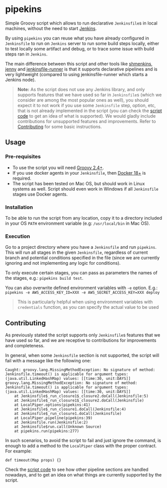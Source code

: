 # pipekins

Simple Groovy script which allows to run declarative `Jenkinsfile`s in local machines, without the need to start [Jenkins](https://jenkins.io/).

By using `pipekins` you can reuse what you have already configured in `Jenkinsfile` to run on `Jenkins` server to run some build steps locally, either to test locally some artifact and debug, or to trace some issue with build steps ran in `Jenkins`.

The main difference between this script and other tools like [shmenkins](https://github.com/qorrect/shmenkins), [jenny](https://github.com/bmustiata/jenny) and [jenkinsfile-runner](https://github.com/jenkinsci/jenkinsfile-runner) is that it supports declarative pipelines and is very lightweight (compared to using jenkinsfile-runner which starts a Jenkins node).

> **Note:**
> As the script does not use any Jenkins library, and only supports features that we have used so far in `Jenkinsfile`s (which we consider are among the most popular ones as well), you should expect it to not work if you use some `Jenkinsfile` step, option, etc, that is not already implemented in the script (you can check the [script code](pipekins) to get an idea of what is supported). 
> We would gladly include contributions for unsupported features and improvements. Refer to [Contributing](#contributing) for some basic instructions.

## Usage

### Pre-requisites

* To use the script you will need [Groovy 2.4+](http://groovy-lang.org/download.html). 
* If you use docker agents in your `Jenkinsfile`, then [Docker 18+](https://docs.docker.com/install/) is required.
* The script has been tested on Mac OS, but should work in Linux systems as well. Script should even work in Windows if all `Jenkinsfile` stages use Docker agents. 

### Installation

To be able to run the script from any location, copy it to a directory included in your OS `PATH` environment variable (e.g: `/usr/local/bin` in Mac OS).

### Execution

Go to a project directory where you have a `Jenkinsfile` and run `pipekins`. This will run all stages in the given `Jenkinsfile`, regardless of current branch and potential conditions specified in the file (since we are currently ignoring and not implementing any logic for conditions).

To only execute certain stages, you can pass as parameters the names of the stages, e.g.: `pipekins build test`.

You can also overwrite defined environment variables with `-e` option. E.g.: `pipekins -e AWS_ACCESS_KEY_ID=XXX -e AWS_SECRET_ACCESS_KEY=XXX deploy`

> This is particularly helpful when using environment variables with `credentials` function, as you can specify the actual value to be used

## Contributing

As previously stated the script supports only `Jenkinsfile`s features that we have used so far, and we are receptive to contributions for improvements and completeness.

In general, when some `Jenkinsfile` section is not supported, the script will fail with a message like the following one:

```
Caught: groovy.lang.MissingMethodException: No signature of method: Jenkinsfile.timeout() is applicable for argument types: (java.util.LinkedHashMap) values: [[time:30, unit:DAYS]]
groovy.lang.MissingMethodException: No signature of method: Jenkinsfile.timeout() is applicable for argument types: (java.util.LinkedHashMap) values: [[time:30, unit:DAYS]]
	at Jenkinsfile$_run_closure1$_closure2.doCall(Jenkinsfile:5)
	at Jenkinsfile$_run_closure1$_closure2.doCall(Jenkinsfile)
	at LocalPiper.options(pipekins:41)
	at Jenkinsfile$_run_closure1.doCall(Jenkinsfile:4)
	at Jenkinsfile$_run_closure1.doCall(Jenkinsfile)
	at LocalPiper.pipeline(pipekins:39)
	at Jenkinsfile.run(Jenkinsfile:2)
	at Jenkinsfile$run.call(Unknown Source)
	at pipekins.run(pipekins:277)
```

In such scenarios, to avoid the script to fail and just ignore the command, is enough to add a method to the `LocalPiper` class with the proper contract. For example:

```
def timeout(Map props) {}
```

Check the [script code](pipekins) to see how other pipeline sections are handled nowadays, and to get an idea on what things are currently supported by the script.
